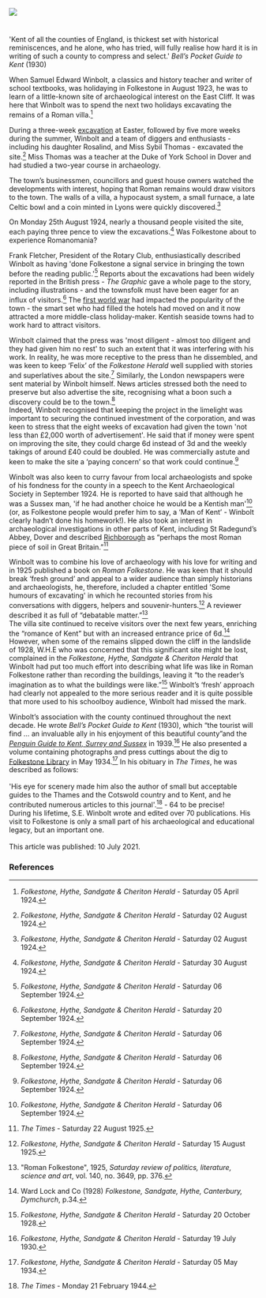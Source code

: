 <a href="https://www.kent-maps.online"><img src="https://www.kent-maps.online/juncture/ve-button.png"></a>
<param ve-config title="S.E. Winbolt (1868-1944)" author="Michelle Crowther" layout="vtl" banner="https://raw.githubusercontent.com/kent-map/images/main/banners/20c.jpg" discription="Michelle Crowther introduces the Folkestone based work of amateur archaeologist and popular writer S.E. Winbolt.">

<!-- Global Entities -->
<param ve-entity eid="Q375314" aliases="Folkestone">
<param ve-entity eid="Q60108798" aliases="Roman Villa">
<param ve-entity eid="Q179224" aliases="Dover">
<param ve-entity eid="Q26672887" aliases="the Duke of Yorks School">
<param ve-entity eid="Q2607619" aliases="Richborough">
<param ve-entity eid="Q7591573" aliases="St Radegund’s Abbey">
<param ve-entity eid="Q26314337" aliases="Folkestone Free Library">

<!-- Base map centred on Bishopbourne -->
<param ve-map center="Q866348" zoom="10.5">

<!-- Historical map layers -->
<param ve-map-layer active allmaps allmaps-id="e2c6c2d2160a2c8b" title="Kent Road Map">

#

'Kent of all the counties of England, is thickest set with historical reminiscences, and he alone, who has tried, will fully realise how hard it is in writing of such a county to compress and select.' _Bell’s Pocket Guide to Kent_ (1930)
<param ve-image url="https://raw.githubusercontent.com/kent-map/images/main/20c/Roman_Folkestone_by_Winbolt_MJC.jpg" label="Roman Folkestone by S.E. Winbolt">

When Samuel Edward Winbolt, a classics and history teacher and writer of school textbooks, was holidaying in Folkestone in August 1923, he was to learn of a little-known site of archaeological interest on the East Cliff. It was here that Winbolt was to spend the next two holidays excavating the remains of a Roman villa.[^ref1]  
<param ve-image url="https://upload.wikimedia.org/wikipedia/commons/b/be/Folkestone_Roman_Villa%2C_Wear_Bay_Road_%28geograph_2573346%29.jpg" label="Folkestone Roman Villa, Wear Bay Road" attribution="Lesley Smith / Folkestone Roman Villa, Wear Bay Road">
<!-- param ve-map center="Q375314" zoom="10" -->
<!-- param ve-map center="Q60108798" zoom="10" -->
<!-- Base map centred on St. Radegund's Abbey -->
<param ve-map center="Q7591573" zoom="12">


During a three-week [excavation](https://fmlearnwithobjects.co.uk/questions/romans-0-a-pile-of-old-stones/) at Easter, followed by five more weeks during the summer, Winbolt and a team of diggers and enthusiasts - including his daughter Rosalind, and Miss Sybil Thomas - excavated the site.[^ref2] Miss Thomas was a teacher at the Duke of York School in Dover and had studied a two-year course in archaeology.
<!-- param ve-map center="Q179224" zoom="10" -->
<!-- param ve-map center="Q26672887" zoom="10" -->
<!-- Base map centred on St. Radegund's Abbey -->
<param ve-map center="Q7591573" zoom="12">

The town’s businessmen, councillors and guest house owners watched the developments with interest, hoping that Roman remains would draw visitors to the town. The walls of a villa, a hypocaust system, a small furnace, a late Celtic bowl and a coin minted in Lyons were quickly discovered.[^ref3]  
<param ve-image url="https://upload.wikimedia.org/wikipedia/commons/e/e9/Mosaic_fragment._%28FindID_69499%29.jpg" label="Mosaic fragment" attribution="The Portable Antiquities Scheme/ The Trustees of the British Museum, CC BY-SA 2.0, via Wikimedia Commons">

On Monday 25th August 1924, nearly a thousand people visited the site, each paying three pence to view the excavations.[^ref4]  Was Folkestone about to experience Romanomania?
<param ve-image url="https://upload.wikimedia.org/wikipedia/commons/2/2f/Across_the_site_of_the_Roman_villa_-_panoramio.jpg" label="Across the site of the Roman villa" attribution="Mutzy, CC BY-SA 3.0, via Wikimedia Commons">
<!-- param ve-map center="Q375314" zoom="10" -->
<!-- Base map centred on St. Radegund's Abbey -->
<param ve-map center="Q7591573" zoom="12">

Frank Fletcher, President of the Rotary Club, enthusiastically described Winbolt as having 'done Folkestone a signal service in bringing the town before the reading public.'[^ref5]  Reports about the excavations had been widely reported in the British press  - _The Graphic_ gave a whole page to the story, including illustrations - and the townsfolk must have been eager for an influx of visitors.[^ref6]  The [first world war](20c/20c-folkestone-ww1/) had impacted the popularity of the town - the smart set who had filled the hotels had moved on and it now attracted a more middle-class holiday-maker. Kentish seaside towns had to work hard to attract visitors.
<param ve-entity eid="Q107339143" aliases="Folkestone Rotary Club">
<param ve-map center="Q107339143" zoom="13">

Winbolt claimed that the press was 'most diligent - almost too diligent and they had given him no rest' to such an extent that it was interfering with his work.  In reality, he was more receptive to the press than he dissembled, and was keen to keep ‘Felix’ of the _Folkestone Herald_ well supplied with stories and superlatives about the site.[^ref7]  Similarly, the London newspapers were sent material by Winbolt himself. News articles stressed both the need to preserve but also advertise the site, recognising what a boon such a discovery could be to the town.[^ref8]    
Indeed, Winbolt recognised that keeping the project in the limelight was important to securing the continued investment of the corporation, and was keen to stress that the eight weeks of excavation had given the town 'not less than £2,000 worth of advertisement'.  He said that if money were spent on improving the site, they could charge 6d instead of 3d and the weekly takings of around £40 could be doubled.  He was commercially astute and keen to make the site a ‘paying concern’ so that work could continue.[^ref9]  
<param ve-image url="https://raw.githubusercontent.com/kent-map/images/main/20c/Roman_Folkestone_inside_MJC.jpg" label="Roman Folkestone by S.E. Winbolt">

Winbolt was also keen to curry favour from local archaeologists and spoke of his fondness for the county in a speech to the Kent Archaeological Society in September 1924. He is reported to have said that although he was a Sussex man, 'if he had another choice he would be a Kentish man'[^ref10] (or, as Folkestone people would prefer him to say, a ‘Man of Kent’ - Winbolt clearly hadn’t done his homework!). He also took an interest in archaeological investigations in other parts of Kent, including St Radegund’s Abbey, Dover and described [Richborough](/20c/20c-richborough) as “perhaps the most Roman piece of soil in Great Britain.”[^ref11]
<param ve-image url="https://upload.wikimedia.org/wikipedia/commons/e/e9/Farmhouse%2C_St_Radigund%27s_Abbey_Farm_%28geograph_4901835%29.jpg" label="Farm House at St Radegund’s Abbey" attribution="Ian Capper / Farmhouse, St Radigund's Abbey Farm">
<param ve-map center="Q7591573" zoom="12">
<param ve-map center="Q2607619" zoom="12">

Winbolt was to combine his love of archaeology with his love for writing and in 1925 published a book on _Roman Folkestone_. He was keen that it should break ‘fresh ground’ and appeal to a wider audience than simply historians and archaeologists, he, therefore, included a chapter entitled 'Some humours of excavating' in which he recounted stories from his conversations with diggers, helpers and souvenir-hunters.[^ref12]  A reviewer described it as full of “debatable matter.”[^ref13]   
The villa site continued to receive visitors over the next few years, enriching the “romance of Kent” but with an increased entrance price of 6d.[^ref14] However, when some of the remains slipped down the cliff in the landslide of 1928, W.H.E  who was concerned that this significant site might be  lost, complained in the _Folkestone, Hythe, Sandgate & Cheriton Herald_ that Winbolt had put too much effort into describing what life was like in Roman Folkestone rather than recording the buildings, leaving it “to the reader’s imagination as to what the buildings were like.”[^ref15]  Winbolt’s ‘fresh’ approach had clearly not appealed to the more serious reader and it is quite possible that more used to his schoolboy audience, Winbolt had missed the mark.
<!-- Base map centered on the Duke of Yorks School -->
<param ve-map center="Q26627877" zoom="13">
	
Winbolt’s association with the county continued throughout the next decade. He wrote _Bell’s Pocket Guide to Kent_ (1930), which “the tourist will find … an invaluable ally in his enjoyment of this beautiful county”and the [_Penguin Guide to Kent, Surrey and Sussex_](https://www.bbc.co.uk/news/stories-42425157) in 1939.[^ref16]  He also presented a volume containing photographs and press cuttings about the dig to [Folkestone Library](19c/19c-folkestone-free-library/) in May 1934.[^ref17]  In his obituary in _The Times_, he was described as follows:   
<br>
'His eye for scenery made him also the author of small but acceptable guides to the Thames and the Cotswold country and to Kent, and he contributed numerous articles to this journal'.[^ref18]  - 64 to be precise!    
During his lifetime, S.E. Winbolt wrote and edited over 70 publications. His visit to Folkestone is only a small part of his archaeological and educational legacy, but an important one.
<br><br>
This article was published: 10 July 2021.
<param ve-image url="https://s2.geograph.org.uk/geophotos/06/44/15/6441598_45f93e8d_1024x1024.jpg" label="Folkestone Library" attribution="© Copyright Wayland Smith and licensed for reuse under this Creative Commons Licence.">
<!-- Base map centered on the Duke of Yorks School -->
<param ve-map center="Q26627877" zoom="13">

### References

[^ref1]: _Folkestone, Hythe, Sandgate & Cheriton Herald_ - Saturday 05 April 1924.   
[^ref2]: _Folkestone, Hythe, Sandgate & Cheriton Herald_ - Saturday 02 August 1924.   
[^ref3]: _Folkestone, Hythe, Sandgate & Cheriton Herald_ - Saturday 02 August 1924.   
[^ref4]: _Folkestone, Hythe, Sandgate & Cheriton Herald_ - Saturday 30 August 1924.   
[^ref5]: _Folkestone, Hythe, Sandgate & Cheriton Herald_ - Saturday 06 September 1924.   
[^ref6]: _Folkestone, Hythe, Sandgate & Cheriton Herald_ - Saturday 20 September 1924.   
[^ref7]: _Folkestone, Hythe, Sandgate & Cheriton Herald_ - Saturday 06 September 1924.   
[^ref8]: _Folkestone, Hythe, Sandgate & Cheriton Herald_ - Saturday 06 September 1924.   
[^ref9]: _Folkestone, Hythe, Sandgate & Cheriton Herald_ - Saturday 06 September 1924.   
[^ref10]: _Folkestone, Hythe, Sandgate & Cheriton Herald_ - Saturday 06 September 1924.   
[^ref11]: _The Times_ - Saturday 22 August 1925.   
[^ref12]: _Folkestone, Hythe, Sandgate & Cheriton Herald_ - Saturday 15 August 1925.   
[^ref13]: "Roman Folkestone", 1925, _Saturday review of politics, literature, science and art_, vol. 140, no. 3649, pp. 376.   
[^ref14]: Ward Lock and Co (1928) _Folkestone, Sandgate, Hythe, Canterbury, Dymchurch_, p.34.   
[^ref15]: _Folkestone, Hythe, Sandgate & Cheriton Herald_ - Saturday 20 October 1928.   
[^ref16]: _Folkestone, Hythe, Sandgate & Cheriton Herald_ - Saturday 19 July 1930.   
[^ref17]: _Folkestone, Hythe, Sandgate & Cheriton Herald_ - Saturday 05 May 1934.   
[^ref18]: _The Times_ - Monday 21 February 1944.
